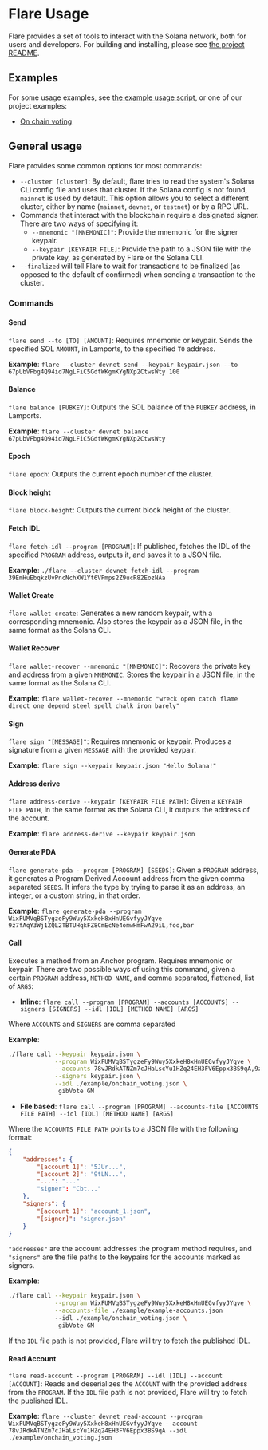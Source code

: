 # Flare Usage

Flare provides a set of tools to interact with the Solana network, both for users and developers. For building and installing, please see [the project README](../README.md).

## Examples

For some usage examples, see [the example usage script](../example-usage.sh), or one of our project examples:
- [On chain voting](on-chain-voting.md)

## General usage

Flare provides some common options for most commands:
- `--cluster [cluster]`: By default, flare tries to read the system's Solana CLI config file and uses that cluster. If the Solana config is not found, `mainnet` is used by default. This option allows you to select a different cluster, either by name (`mainnet`, `devnet`, or `testnet`) or by a RPC URL.
- Commands that interact with the blockchain require a designated signer. There are two ways of specifying it:
    - `--mnemonic "[MNEMONIC]"`: Provide the mnemonic for the signer keypair.
    - `--keypair [KEYPAIR FILE]`: Provide the path to a JSON file with the private key, as generated by Flare or the Solana CLI.
- `--finalized` will tell Flare to wait for transactions to be finalized (as opposed to the default of confirmed) when sending a transaction to the cluster.

### Commands

#### Send
`flare send --to [TO] [AMOUNT]`: Requires mnemonic or keypair. Sends the specified SOL `AMOUNT`, in Lamports, to the specified `TO` address.

**Example**: `flare --cluster devnet send --keypair keypair.json --to 67pUbVFbg4Q94id7NgLFiC5GdtWKgmKYgNXp2CtwsWty 100`

#### Balance
`flare balance [PUBKEY]`: Outputs the SOL balance of the `PUBKEY` address, in Lamports.

**Example**: `flare --cluster devnet balance 67pUbVFbg4Q94id7NgLFiC5GdtWKgmKYgNXp2CtwsWty`

#### Epoch
`flare epoch`: Outputs the current epoch number of the cluster.


#### Block height
`flare block-height`: Outputs the current block height of the cluster.

#### Fetch IDL
`flare fetch-idl --program [PROGRAM]`: If published, fetches the IDL of the specified `PROGRAM` address, outputs it, and saves it to a JSON file.

**Example**:  `./flare --cluster devnet fetch-idl --program 39EmHuEbqkzUvPncNchXW1Yt6VPmps2Z9ucR82EozNAa`

#### Wallet Create
`flare wallet-create`: Generates a new random keypair, with a corresponding mnemonic. Also stores the keypair as a JSON file, in the same format as the Solana CLI.

#### Wallet Recover
`flare wallet-recover --mnemonic "[MNEMONIC]"`: Recovers the private key and address from a given `MNEMONIC`. Stores the keypair in a JSON file, in the same format as the Solana CLI.

**Example**: `flare wallet-recover --mnemonic "wreck open catch flame direct one depend steel spell chalk iron barely"`

#### Sign
`flare sign "[MESSAGE]"`: Requires mnemonic or keypair. Produces a signature from a given `MESSAGE` with the provided keypair.

**Example**: `flare sign --keypair keypair.json "Hello Solana!"`

#### Address derive
`flare address-derive --keypair [KEYPAIR FILE PATH]`: Given a `KEYPAIR FILE PATH`, in the same format as the Solana CLI, it outputs the address of the account.

**Example**: `flare address-derive --keypair keypair.json`

#### Generate PDA
`flare generate-pda --program [PROGRAM] [SEEDS]`: Given a `PROGRAM` address, it generates a Program Derived Account address from the given comma separated `SEEDS`. It infers the type by trying to parse it as an address, an integer, or a custom string, in that order. 

**Example**: `flare generate-pda --program WixFUMVqBSTygzeFy9Wuy5XxkeH8xHnUEGvfyyJYqve 9z7fAqY3Wj1ZQL2TBTUHqkFZ8CmEcNe4omwHmFwA29iL,foo,bar`

#### Call
Executes a method from an Anchor program. Requires mnemonic or keypair. There are two possible ways of using this command, given a certain `PROGRAM` address, `METHOD NAME`, and comma separated, flattened, list of `ARGS`:

- **Inline**: `flare call --program [PROGRAM] --accounts [ACCOUNTS] --signers [SIGNERS] --idl [IDL] [METHOD NAME] [ARGS]`

Where `ACCOUNTS` and `SIGNERS` are comma separated

**Example**:
```bash
./flare call --keypair keypair.json \
             --program WixFUMVqBSTygzeFy9Wuy5XxkeH8xHnUEGvfyyJYqve \
             --accounts 78vJRdkATNZm7cJHaLscYu1HZq24EH3FV6Eppx3BS9qA,9z7fAqY3Wj1ZQL2TBTUHqkFZ8CmEcNe4omwHmFwA29iL \
             --signers keypair.json \
             --idl ./example/onchain_voting.json \
              gibVote GM
```

- **File based**: `flare call --program [PROGRAM] --accounts-file [ACCOUNTS FILE PATH] --idl [IDL] [METHOD NAME] [ARGS]`

Where the `ACCOUNTS FILE PATH` points to a JSON file with the following format:
```json
{
    "addresses": { 
        "[account 1]": "5JUr...",
        "[account 2]": "9tLN...",
        "...": "..."
        "signer": "Cbt..."
    },
    "signers": { 
        "[account 1]": "account_1.json",
        "[signer]": "signer.json"
    }
}
```

`"addresses"` are the account addresses the program method requires, and `"signers"` are the file paths to the keypairs for the accounts marked as signers.

**Example**: 
```bash
./flare call --keypair keypair.json \
             --program WixFUMVqBSTygzeFy9Wuy5XxkeH8xHnUEGvfyyJYqve \
             --accounts-file ./example/example-accounts.json
             --idl ./example/onchain_voting.json \
              gibVote GM
```

If the `IDL` file path is not provided, Flare will try to fetch the published IDL.

#### Read Account
`flare read-account --program [PROGRAM] --idl [IDL] --account [ACCOUNT]`: Reads and deserializes the `ACCOUNT` with the provided address from the `PROGRAM`. If the `IDL` file path is not provided, Flare will try to fetch the published IDL.

**Example**: `flare --cluster devnet read-account --program WixFUMVqBSTygzeFy9Wuy5XxkeH8xHnUEGvfyyJYqve --account 78vJRdkATNZm7cJHaLscYu1HZq24EH3FV6Eppx3BS9qA --idl ./example/onchain_voting.json`